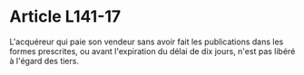 # Article L141-17

L'acquéreur qui paie son vendeur sans avoir fait les publications dans les formes prescrites, ou avant l'expiration du délai de dix jours, n'est pas libéré à l'égard des tiers.
